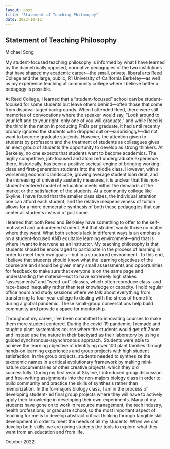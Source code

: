 ```yaml
---
layout: post
title: "Statement of Teaching Philosophy"
date: 2022-10-12
---
```


## Statement of Teaching Philosophy

Michael Song

My student-focused teaching philosophy is informed by what I have learned by the diametrically opposed, normative pedagogies of the two institutions that have shaped my academic career—the small, private, liberal arts Reed College and the large, public, R1 University of California Berkeley—as well as my experience teaching at community college where I believe better a pedagogy is possible.

At Reed College, I learned that a “student-focused” school can be student-focused for some students but leave others behind—often those that come from disadvantaged backgrounds. When I attended Reed, there were still memories of convocations where the speaker would say, “Look around to your left and to your right: only one of you will graduate,” and while Reed is the third in the nation in producing PhDs per graduate, it had until recently broadly ignored the students who dropped out or—surprisingly!—did not want to become graduate students. However, the attention given to students by professors and the treatment of students as colleagues gives an elect group of students the opportunity to develop as strong thinkers. At Berkeley, no one expects that students want to become academics. The highly competitive, job-focused and atomized undergraduate experience there, historically, has been a positive societal engine of bringing working-class and first-generation students into the middle class. However, with a worsening economic landscape, growing average student loan debt, and the increasing of university austerity measures, it is unclear that this non-student-centered model of education meets either the demands of the market or the satisfaction of the students. At a community college like Skyline, I have found that the smaller class sizes, the individual attention one can afford each student, and the relative inexpensiveness of tuition allows for a more democratic synthesis of both these pedagogies that can center all students instead of just some. 

I learned that both Reed and Berkeley have something to offer to the self-motivated and unburdened student. But that student would thrive no matter where they went. What both schools lack in different ways is an emphasis on a student-focused AND equitable learning environment—and that is where I want to intervene as an instructor. My teaching philosophy is that students should be encouraged to participate in the process of learning in order to meet their own goals—but in a structured environment. To this end, I believe that students should know what the learning objectives of the course are and should be given many small assessments and opportunities for feedback to make sure that everyone is on the same page and understanding the material—not to have extremely high stakes “assessments” and “weed-out” classes, which often reproduce class- and race-based inequality rather than test knowledge or capacity. I hold regular office hours and study sessions where we talk about everything from transferring to four-year college to dealing with the stress of home life during a global pandemic. These small-group conversations help build community and provide a space for mentorship.

Throughout my career, I’ve been committed to innovating courses to make them more student centered. During the covid-19 pandemic, I remade and taught a plant systematics course where the students would get off Zoom and instead use the nature in their backyard as their laboratory by using a guided synchronous-asynchronous approach. Students were able to achieve the learning objective of identifying over 100 plant families through hands-on learning experiences and group projects with high student satisfaction. In the group projects, students needed to synthesize the taxonomic names in a critical evolutionary framework by making mini-nature documentaries or other creative projects, which they did successfully. During my first year at Skyline, I introduced group discussion and free-writing assignments into the non-majors biology class in order to build community and practice the skills of synthesis rather than memorization. In the for-majors biology class, I am in the process of developing student-led final group projects where they will have to actively apply their knowledge in developing their own experiments.
Many of my students have gone on to work in resource management, the tech industry, health professions, or graduate school, so the most important aspect of teaching for me is to develop abstract critical thinking through tangible skill development in order to meet the needs of all my students. When we can develop both skills, we are giving students the tools to explore what they want from an education and from life.

October 2022
